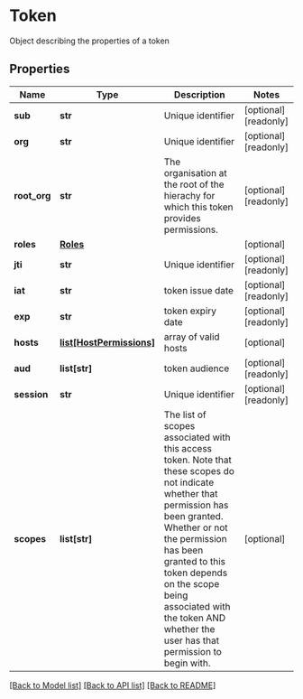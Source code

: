 # Token

Object describing the properties of a token
## Properties
Name | Type | Description | Notes
------------ | ------------- | ------------- | -------------
**sub** | **str** | Unique identifier | [optional] [readonly] 
**org** | **str** | Unique identifier | [optional] [readonly] 
**root_org** | **str** | The organisation at the root of the hierachy for which this token provides permissions.  | [optional] [readonly] 
**roles** | [**Roles**](Roles.md) |  | [optional] 
**jti** | **str** | Unique identifier | [optional] [readonly] 
**iat** | **str** | token issue date | [optional] [readonly] 
**exp** | **str** | token expiry date | [optional] [readonly] 
**hosts** | [**list[HostPermissions]**](HostPermissions.md) | array of valid hosts | [optional] 
**aud** | **list[str]** | token audience | [optional] [readonly] 
**session** | **str** | Unique identifier | [optional] [readonly] 
**scopes** | **list[str]** | The list of scopes associated with this access token. Note that these scopes do not indicate whether that permission has been granted. Whether or not the permission has been granted to this token depends on the scope being associated with the token AND whether the user has that permission to begin with.  | [optional] 

[[Back to Model list]](../README.md#documentation-for-models) [[Back to API list]](../README.md#documentation-for-api-endpoints) [[Back to README]](../README.md)


